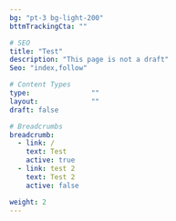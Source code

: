```yaml
---
bg: "pt-3 bg-light-200"
bttmTrackingCta: ""

# SEO
title: "Test"
description: "This page is not a draft"
Seo: "index,follow"

# Content Types
type:               ""     
layout:             ""
draft: false

# Breadcrumbs
breadcrumb:
  - link: /
    text: Test
    active: true
  - link: test 2
    text: Test 2
    active: false

weight: 2
---
```

